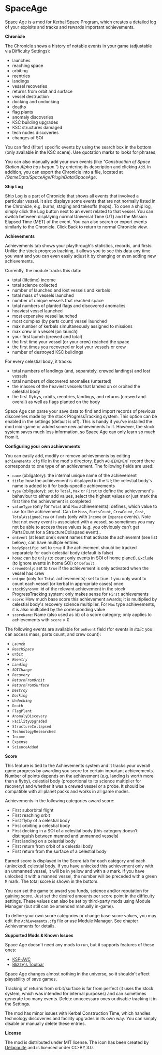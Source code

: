 # SpaceAge

Space Age is a mod for Kerbal Space Program, which creates a detailed log of your exploits and tracks and rewards important achievements.

**Chronicle**

The Chronicle shows a history of notable events in your game (adjustable via Difficulty Settings):
- launches
- reaching space
- orbiting
- reentries
- landings
- vessel recoveries
- returns from orbit and surface
- vessel destruction
- docking and undocking
- deaths
- flag plants
- anomaly discoveries
- KSC building upgrades
- KSC structures damaged
- tech nodes discoveries
- changes of SOI

You can find (filter) specific events by using the search box in the bottom (only available in the KSC scene). Use quotation marks to looks for phrases.

You can also manually add your own events (like *"Construction of Space Station Alpha has begun."*) by entering its description and clicking `Add`. In addition, you can export the Chronicle into a file, located at *<your KSP install>/GameData/SpaceAge/PluginData/SpaceAge*.

**Ship Log**

Ship Log is a part of Chronicle that shows all events that involved a particular vessel. It also displays some events that are not normally listed in the Chronicle, e.g. burns, staging and takeoffs (hops). To open a ship log, simply click the Log button next to an event related to that vessel. You can switch between displaying normal Universal Time (UT) and the Mission Elapsed Time (MET) of the event. You can also search or export events similarly to the Chronicle. Click Back to return to normal Chronicle view.

**Achievements**

Achievements tab shows your playthrough's statistics, records, and firsts. Unlike the stock progress tracking, it allows you to see this data any time you want and you can even easily adjust it by changing or even adding new achievements.

Currently, the module tracks this data:
- total (lifetime) income
- total science collected
- number of launched and lost vessels and kerbals
- total mass of vessels launched
- number of unique vessels that reached space
- total numbers of planted flags and discovered anomalies
- heaviest vessel launched
- most expensive vessel launched
- most complex (by parts count) vessel launched
- max number of kerbals simultaneously assigned to missions
- max crew in a vessel (on launch)
- your first launch (crewed and total)
- the first time your vessel (or your crew) reached the space
- the first times you recovered or lost your vessels or crew
- number of destroyed KSC buildings

For every celestial body, it tracks:
- total numbers of landings (and, separately, crewed landings) and lost vessels
- total numbers of discovered anomalies (untested)
- the masses of the heaviest vessels that landed on or orbited the celestial body
- the first flybys, orbits, reentries, landings, and returns (crewed and overall) as well as flags planted on the body

Space Age can parse your save data to find and import records of previous discoveries made by the stock ProgressTracking system. This option can be enabled in the settings (default is off). This is handy if you've installed the mod mid-game or added some new achievements to it. However, the stock system saves much less information, so Space Age can only learn so much from it.

**Configuring your own achievements**

You can easily add, modify or remove achievements by editing `achievements.cfg` file in the mod's directory. Each `ACHIEVEMENT` record there corresponds to one type of an achievement. The following fields are used:
- `name` (obligatory): the internal unique name of the achievement
- `title`: how the achievement is displayed in the UI; the celestial body's name is added to it for body-specific achievements
- `type` (obligatory): set to `Total`, `Max` or `First` to define the achievement's behaviour to either add values, select the highest values or just mark the first time the achievement is completed
- `valueType` (only for `Total` and `Max` achievements): defines, which value to use for the achievement. Can be `Mass`, `PartsCount`, `CrewCount`, `Cost`, `TotalAssignedCrew` or `Funds` (only with `Income` or `Expense` events). Note that not every event is associated with a vessel, so sometimes you may not be able to access these values (e.g. you obviously can't get PartsCount for a StructureCollapsed event)..
- `onEvent` (at least one): event names that activate the achievemnt (see list below), can have multiple entries
- `bodySpecific`: set to `true` if the achievement should be tracked separately for each celestial body (default is false)
- `home`: can be `Only` (to count only events in SOI of home planet), `Exclude` (to ignore events in home SOI) or `Default`
- `crewedOnly`: set to `true` if the achievement is only activated when the vessel has crew
- `unique` (only for `Total` achievements): set to true if you only want to count each vessel (or kerbal in appropriate cases) once
- `stockSynonym`: id of the relevant achievement in the stock ProgressTracking system; only makes sense for `First` achievements
- `score`: How much base score this achievement awards; it is multiplied by celestial body's recovery science multiplier. For `Max` type achievements, it is also multiplied by the corresponding value
- `scoreName`: Name (also used as id) of a score category; only applies to achievements with `score` > 0

The following events are available for `onEvent` field (for events in *italic* you can access mass, parts count, and crew count):
- *`Launch`*
- *`ReachSpace`*
- *`Orbit`*
- *`Reentry`*
- *`Landing`*
- *`SOIChange`*
- *`Recovery`*
- *`ReturnFromOrbit`*
- *`ReturnFromSurface`*
- *`Destroy`*
- *`Docking`*
- *`Undocking`*
- `Death`
- `FlagPlant`
- `AnomalyDiscovery`
- `FacilityUpgraded`
- `StructureCollapsed`
- `TechnologyResearched`
- `Income`
- `Expense`
- `ScienceAdded`

**Score**

This feature is tied to the Achievements system and it tracks your overall game progress by awarding you score for certain important achievements. Number of points depends on the achievement (e.g. landing is worth more than a flyby), celestial body (proportional to its science multiplier for recovery) and whether it was a crewed vessel or a probe. It should be compatible with all planet packs and works in all game modes.

Achievements in the following categories award score:

- First suborbital flight
- First reaching orbit
- First flyby of a celestial body
- First orbiting a celestial body
- First docking in a SOI of a celestial body (this category doesn't distinguish between manned and unmanned vessels)
- First landing on a celestial body
- First return from orbit of a celestial body
- First return from the surface of a celestial body

Earned score is displayed in the Score tab for each category and each (unlocked) celestial body. If you have unlocked this achievement only with an unmanned vessel, it will be in yellow and with a `U` mark. If you have unlocked it with a manned vessel, the number will be preceded with a green `M` mark. The total score is shown in the bottom.

You can set the game to award you funds, science and/or reputation for gaining score. Just set the desired amounts per score point in the difficulty settings. These values can also be set by third-party mods using Module Manager (but still can be amended manually in-game).

To define your own score categories or change base score values, you may edit the `Achievements.cfg` file or use Module Manager. See chapter Achievements for details.

**Supported Mods & Known Issues**

Space Age doesn't need any mods to run, but it supports features of these ones:

- [KSP-AVC](https://forum.kerbalspaceprogram.com/index.php?/topic/72169-12-ksp-avc-add-on-version-checker-plugin-1162-miniavc-ksp-avc-online-2016-10-13/)
- [Blizzy's Toolbar](https://forum.kerbalspaceprogram.com/index.php?/topic/55420-120-toolbar-1713-common-api-for-draggableresizable-buttons-toolbar/)

Space Age changes almost nothing in the universe, so it shouldn't affect playability of save games.

Tracking of returns from orbit/surface is far from perfect (it uses the stock system, which was intended for internal purposes) and can sometimes generate too many events. Delete unnecessary ones or disable tracking it in the Settings.

The mod has minor issues with Kerbal Construction Time, which handles technology discoveries and facility upgrades in its own way. You can simply disable or manually delete these entries.

**License**

The mod is distributed under MIT license. The icon has been created by [Delapouite](http://delapouite.com) and is licensed under CC-BY 3.0.
